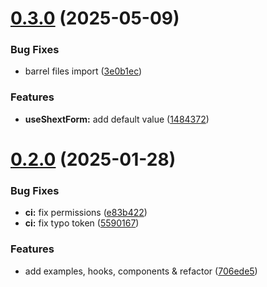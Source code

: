 # [0.3.0](https://github.com/plvo/shext/compare/v0.2.0...v0.3.0) (2025-05-09)

### Bug Fixes

- barrel files import ([3e0b1ec](https://github.com/plvo/shext/commit/3e0b1ecbfd3a346402c93923dffea46c252ec7cc))

### Features

- **useShextForm:** add default value ([1484372](https://github.com/plvo/shext/commit/14843722bb34a21a9deb5c23407c9d1515210ee1))

# [0.2.0](https://github.com/plvo/shext/compare/v0.1.2...v0.2.0) (2025-01-28)

### Bug Fixes

- **ci:** fix permissions ([e83b422](https://github.com/plvo/shext/commit/e83b4222bc664742c505198065069074080fcde4))
- **ci:** fix typo token ([5590167](https://github.com/plvo/shext/commit/55901670a1f551e9cb3ec68addafed6986ce1035))

### Features

- add examples, hooks, components & refactor ([706ede5](https://github.com/plvo/shext/commit/706ede5bde4056d2f83d343e6ee911d3cc0bd01e))
